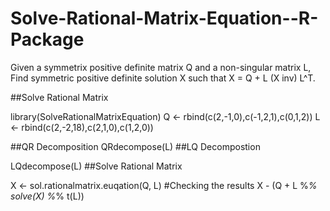 # Solve-Rational-Matrix-Equation--R-Package

Given a symmetrix positive definite matrix Q and a non-singular matrix L, Find symmetric positive definite solution X such that X = Q + L (X inv) L^T.

##Solve Rational Matrix

library(SolveRationalMatrixEquation)
Q <- rbind(c(2,-1,0),c(-1,2,1),c(0,1,2))
L <- rbind(c(2,-2,18),c(2,1,0),c(1,2,0))

##QR Decomposition
QRdecompose(L)
##LQ Decompostion

LQdecompose(L)
##Solve Rational Matrix

X <- sol.rationalmatrix.euqation(Q, L)
#Checking the results
X - (Q + L %*% solve(X) %*% t(L))

